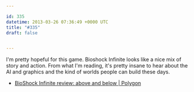 ```yaml
---

id: 335
datetime: 2013-03-26 07:36:49 +0000 UTC
title: "#335"
draft: false


---
```


I'm pretty hopeful for this game. Bioshock Infinite looks like a nice mix of story and action. From what I'm reading, it's pretty insane to hear about the AI and graphics and the kind of worlds people can build these days. 

 
 * [BioShock Infinite review: above and below | Polygon](http://www.polygon.com/game/bioshock-infinite/2779)


